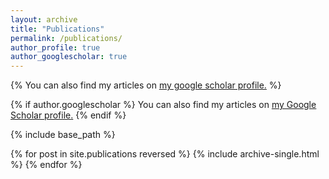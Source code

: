 ```yaml
---
layout: archive
title: "Publications"
permalink: /publications/
author_profile: true
author_googlescholar: true
---
```


{%
 You can also find my articles on  <u><a href="https://scholar.google.co.uk/citations?user=6fABpIoAAAAJ&hl=en"> my google scholar profile</a>.</u>
%}

{% if author.googlescholar %}
  You can also find my articles on <u><a href="https://scholar.google.co.uk/citations?user=6fABpIoAAAAJ&hl=en">my Google Scholar profile</a>.</u>
{% endif %}

{% include base_path %}

{% for post in site.publications reversed %}
  {% include archive-single.html %}
{% endfor %}
